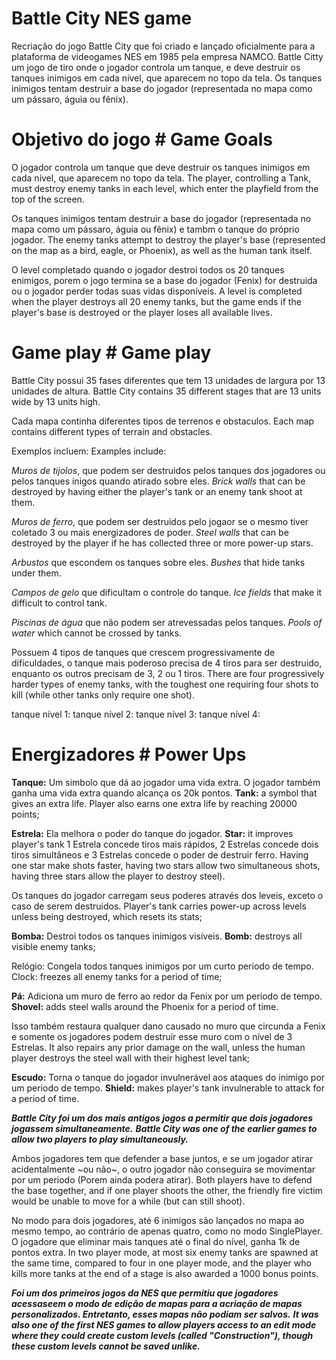 # Battle City NES game 
Recriação do jogo Battle City que foi criado e lançado oficialmente para a plataforma de videogames NES em  1985 pela empresa NAMCO.
Battle Citty  um jogo de tiro onde o jogador controla um tanque, e deve destruir os tanques inimigos em cada nível, que aparecem no topo da tela. 
Os tanques inimigos tentam destruir a base do jogador (representada no mapa como um pássaro, águia ou fênix).

# Objetivo do jogo # Game Goals
O jogador controla um tanque que deve destruir os tanques inimigos em cada nível, que aparecem no topo da tela. 
The player, controlling a Tank, must destroy enemy tanks in each level, which enter the playfield from the top of the screen.

Os tanques inimigos tentam destruir a base do jogador (representada no mapa como um pássaro, águia ou fênix) e tambm o tanque do próprio jogador.
The enemy tanks attempt to destroy the player's base (represented on the map as a bird, eagle, or Phoenix), as well as the human tank itself.

O level  completado quando o jogador destroi todos os 20 tanques enimigos, porem o jogo termina se a base do jogador (Fenix) for destruida ou o jogador perder todas suas vidas disponíveis.
A level is completed when the player destroys all 20 enemy tanks, but the game ends if the player's base is destroyed or the player loses all available lives. 


# Game play # Game play
Battle City possui 35 fases diferentes que tem 13 unidades de largura por 13 unidades de altura.
Battle City contains 35 different stages that are 13 units wide by 13 units high. 

Cada mapa continha diferentes tipos de terrenos e obstaculos.
Each map contains different types of terrain and obstacles. 

Exemplos incluem:
Examples include: 

*Muros de tijolos*, que podem ser destruidos pelos tanques dos jogadores ou pelos tanques inigos quando atirado sobre eles.
*Brick walls* that can be destroyed by having either the player's tank or an enemy tank shoot at them. 

*Muros de ferro*, que podem ser destruidos pelo jogaor se o mesmo tiver coletado 3 ou mais energizadores de poder.
*Steel walls* that can be destroyed by the player if he has collected three or more power-up stars. 

*Arbustos* que escondem os tanques sobre eles.
*Bushes* that hide tanks under them. 

*Campos de gelo* que dificultam o controle do tanque.
*Ice fields* that make it difficult to control tank. 

*Piscinas de água* que não podem ser atrevessadas pelos tanques.
*Pools of water* which cannot be crossed by tanks. 

Possuem 4 tipos de tanques que crescem progressivamente de dificuldades, o tanque mais poderoso precisa de 4 tiros para ser destruido, enquanto os outros precisam de 3, 2 ou 1 tiros.
There are four progressively harder types of enemy tanks, with the toughest one requiring four shots to kill (while other tanks only require one shot).

tanque nível 1:
tanque nível 2:
tanque nível 3:
tanque nível 4:


# Energizadores # Power Ups

**Tanque:** Um simbolo que dá ao jogador uma vida extra. O jogador também ganha uma vida extra quando alcança os 20k pontos.
**Tank:** a symbol that gives an extra life. Player also earns one extra life by reaching 20000 points;

**Estrela:** Ela melhora o poder do tanque do jogador.
**Star:** it improves player's tank 
1 Estrela concede tiros mais rápidos, 2 Estrelas concede dois tiros simultâneos e 3 Estrelas concede o poder de destruir ferro.
Having one star make shots faster, having two stars allow two simultaneous shots, having three stars allow the player to destroy steel). 

Os tanques do jogador carregam seus poderes através dos leveis, exceto o caso de serem destruidos.
Player's tank carries power-up across levels unless being destroyed, which resets its stats;

**Bomba:** Destroi todos os tanques inimigos visíveis.
**Bomb:** destroys all visible enemy tanks;

Relógio: Congela todos tanques inimigos por um curto periodo de tempo.
Clock: freezes all enemy tanks for a period of time;

**Pá:** Adiciona um muro de ferro ao redor da Fenix por um periodo de tempo.
**Shovel:** adds steel walls around the Phoenix for a period of time.

Isso também restaura qualquer dano causado no muro que circunda a Fenix e somente os jogadores podem destruir esse muro com o nível de 3 Estrelas.
It also repairs any prior damage on the wall, unless the human player destroys the steel wall with their highest level tank;

**Escudo:** Torna o tanque do jogador invulnerável aos ataques do inimigo por um periodo de tempo.
**Shield:** makes player's tank invulnerable to attack for a period of time.


***Battle City foi um dos mais antigos jogos a permitir que dois jogadores jogassem simultaneamente.***
***Battle City was one of the earlier games to allow two players to play simultaneously.***

Ambos jogadores tem que defender a base juntos, e se um jogador atirar acidentalmente ~ou não~, o outro jogador não conseguira se movimentar por um periodo (Porem ainda podera atirar).
Both players have to defend the base together, and if one player shoots the other, the friendly fire victim would be unable to move for a while (but can still shoot). 

No modo para dois jogadores, até 6 inimigos são lançados no mapa ao mesmo tempo, ao contrário de apenas quatro, como no modo SinglePlayer. O jogadore que eliminar mais tanques até o final do nível, ganha 1k de pontos extra. 
In two player mode, at most six enemy tanks are spawned at the same time, compared to four in one player mode, and the player who kills more tanks at the end of a stage is also awarded a 1000 bonus points. 

***Foi um dos primeiros jogos da NES que permitiu que jogadores acessaseem o modo de edição de mapas para a acriação de mapas personalizados. Entretanto, esses mapas não podiam ser salvos.***
***It was also one of the first NES games to allow players access to an edit mode where they could create custom levels (called "Construction"), though these custom levels cannot be saved unlike.***
